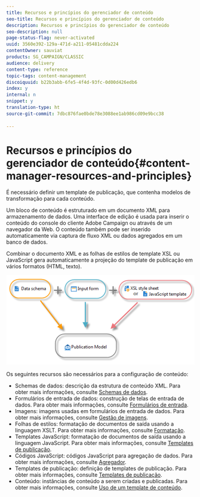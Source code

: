 ```yaml
---
title: Recursos e princípios do gerenciador de conteúdo
seo-title: Recursos e princípios do gerenciador de conteúdo
description: Recursos e princípios do gerenciador de conteúdo
seo-description: null
page-status-flag: never-activated
uuid: 3560e392-129a-471d-a211-05481cdda224
contentOwner: sauviat
products: SG_CAMPAIGN/CLASSIC
audience: delivery
content-type: reference
topic-tags: content-management
discoiquuid: b22b3abb-6fe5-4f4d-93fc-0d00d426edb6
index: y
internal: n
snippet: y
translation-type: ht
source-git-commit: 7dbc876fae0bde78e3088ee1ab986cd09e9bcc38

---
```



# Recursos e princípios do gerenciador de conteúdo{#content-manager-resources-and-principles}

É necessário definir um template de publicação, que contenha modelos de transformação para cada conteúdo.

Um bloco de conteúdo é estruturado em um documento XML para armazenamento de dados. Uma interface de edição é usada para inserir o conteúdo do console do cliente Adobe Campaign ou através de um navegador da Web. O conteúdo também pode ser inserido automaticamente via captura de fluxo XML ou dados agregados em um banco de dados.

Combinar o documento XML e as folhas de estilos de template XSL ou JavaScript gera automaticamente a projeção do template de publicação em vários formatos (HTML, texto).

![](assets/d_ncs_content_process.png)

Os seguintes recursos são necessários para a configuração de conteúdo:

* Schemas de dados: descrição da estrutura de conteúdo XML. Para obter mais informações, consulte [Schemas de dados](../../delivery/using/data-schemas.md).
* Formulários de entrada de dados: construção de telas de entrada de dados. Para obter mais informações, consulte [Formulários de entrada](../../delivery/using/input-forms.md).
* Imagens: imagens usadas em formulários de entrada de dados. Para obter mais informações, consulte [Gestão de imagens](../../delivery/using/formatting.md#image-management).
* Folhas de estilos: formatação de documentos de saída usando a linguagem XSLT. Para obter mais informações, consulte [Formatação](../../delivery/using/formatting.md).
* Templates JavaScript: formatação de documentos de saída usando a linguagem JavaScript. Para obter mais informações, consulte [Templates de publicação](../../delivery/using/publication-templates.md).
* Códigos JavaScript: códigos JavaScript para agregação de dados. Para obter mais informações, consulte [Agregador](../../delivery/using/publication-templates.md#aggregator).
* Templates de publicação: definição de templates de publicação. Para obter mais informações, consulte [Templates de publicação](../../delivery/using/publication-templates.md).
* Conteúdo: instâncias de conteúdo a serem criadas e publicadas. Para obter mais informações, consulte [Uso de um template de conteúdo](../../delivery/using/using-a-content-template.md).
